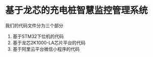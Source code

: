 # 基于龙芯的充电桩智慧监控管理系统
我们的代码文件分为三个部分
1. 基于STM32下位机的代码
2. 基于龙芯2K1000-LA芯片平台的代码
3. 基于阿里云平台微信小程序的代码



   
